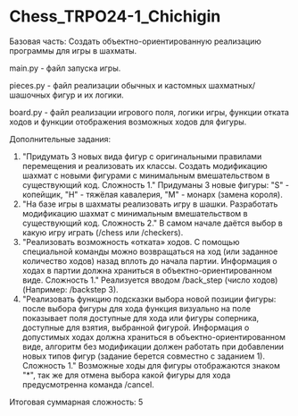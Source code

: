 # Chess_TRPO24-1_Chichigin

Базовая часть: Создать объектно-ориентированную реализацию программы для игры в шахматы.

main.py - файл запуска игры.  

pieces.py - файл реализации обычных и кастомных шахматных/шашочных фигур и их логики.

board.py - файл реализации игрового поля, логики игры, функции отката ходов и функции отображения возможных ходов для фигуры.

Дополнительные задания:

1. "Придумать 3 новых вида фигур с оригинальными правилами перемещения и реализовать их классы. Создать модификацию шахмат с новыми фигурами с минимальным вмешательством в существующий код. Сложность 1." Придуманы 3 новые фигуры: "S" - копейщик, "H" - тяжёлая кавалерия, "M" - монарх (замена короля).
2. "На базе игры в шахматы реализовать игру в шашки. Разработать модификацию шахмат с минимальным вмешательством в существующий код. Сложность 2." В самом начале даётся выбор в какую игру играть (/chess или /checkers).
3. "Реализовать возможность «отката» ходов. С помощью специальной команды можно возвращаться на ход (или заданное количество ходов) назад вплоть до начала партии. Информация о ходах в партии должна храниться в объектно-ориентированном виде. Сложность 1." Реализуется вводом /back_step (число ходов) (Например: /backstep 3).
4. "Реализовать функцию подсказки выбора новой позиции фигуры: после выбора фигуры для хода функция визуально на поле показывает поля доступные для хода или фигуры соперника, доступные для взятия, выбранной фигурой. Информация о допустимых ходах должна храниться в объектно-ориентированном виде, алгоритм без модификации должен работать при добавлении новых типов фигур (задание берется совместно с заданием 1). Сложность 1." Возможные ходы для фигуры отображаются знаком "*", так же для отмена выбора какой фигуры для хода предусмотренна команда /cancel.

Итоговая суммарная сложность: 5
